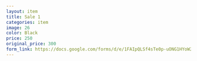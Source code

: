 ```yaml
---
layout: item
title: Sale 1
categories: item
image: 26
color: Black
price: 250 
original_price: 300
form_link: https://docs.google.com/forms/d/e/1FAIpQLSf4sTe0p-uONG1HYoW2ZHqtRP-Cy2J07cy-uhmtm9ZTk1dlrg/viewform?embedded=true
---
```

